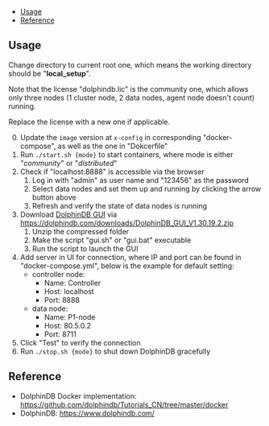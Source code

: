 
- [Usage](#usage)
- [Reference](#reference)

## Usage
Change directory to current root one, which means the working directory should be "__local_setup__".

Note that the license "dolphindb.lic" is the community one, which allows only three nodes (1 cluster node, 2 data nodes, agent node doesn't count) running.

Replace the license with a new one if applicable.

0. Update the `image` version at `x-config` in corresponding "docker-compose", as well as the one in "Dokcerfile"
1. Run `./start.sh {mode}` to start containers, where mode is either "_community_" or "_distributed_"
2. Check if "localhost:8888" is accessible via the browser
   1. Log in with "admin" as user name and "123456" as the password
   2. Select data nodes and set them up and running by clicking the arrow button above
   3. Refresh and verify the state of data nodes is running
3. Download [DolphinDB GUI](https://www.dolphindb.com/gui_help/) via https://dolphindb.com/downloads/DolphinDB_GUI_V1.30.19.2.zip
   1. Unzip the compressed folder
   2. Make the script "gui.sh" or "gui.bat" executable
   3. Run the script to launch the GUI
4. Add server in UI for connection, where IP and port can be found in "docker-compose.yml", below is the example for default setting:
   - controller node:
     - Name: Controller
     - Host: localhost
     - Port: 8888
   - data node:
     - Name: P1-node
     - Host: 80.5.0.2
     - Port: 8711
5. Click "Test" to verify the connection
6. Run `./stop.sh {mode}` to shut down DolphinDB gracefully


## Reference
- DolphinDB Docker implementation: https://github.com/dolphindb/Tutorials_CN/tree/master/docker
- DolphinDB: https://www.dolphindb.com/

